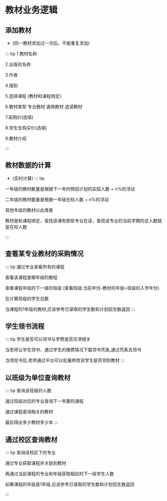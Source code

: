 # 教材业务逻辑

## 添加教材 
- (同一教材添加过一次后，不能重复添加)

::: tip
1.教材名称

2.出版社名称

3.作者

4.版别

5.选择课程 (教材和课程绑定)

6.教材类型  专业教材  通用教材  选读教材

7.采购价(选填)

8.学生生购买价(选填)

9.教材介绍 
     
:::


## 教材数据的计算 
- (实时计算)
::: tip

一年级的教材数量是根据下一年的预招计划的实招人数 + n%的浮动

二年级的教材数量是根据一年级在校人数 + n%的浮动

其他年级的教材以此类推 

教材是和课程绑定，查找该课有那些专业在读，查找该专业的当前学期的总人数就是在校人数

:::


## 查看某专业教材的采购情况
::: tip
通过专业查看所有的课程
 
查看该课程是哪年级的教程
 
查看课程年级的下一级的班级 (查看班级:当前年份-教材的年级=班级的入学年份)
 
在计算班级的学生总数 
  
当课程的1年级的教材,应该参考已录取的学生数和计划招生数返回
:::

## 学生领书流程
::: tip
 学生是否可以领书与学费是否交清相关
 
 当老师让学生领书，通过学生的缴费情况下载领书凭条,通过凭条去领书
 
 当领完书后,老师通过平台可以批量修改该学生是否领到教材
:::


## 以班级为单位查询教材

::: tip
查询该班级的人数

通过班级对应的专业查询下一年要的课程

通过课程查询相关的教材

最后得出多少教材多少本
:::

## 通过校区查询教材

::: tip
查询该校区下的专业

通过专业获取课程并关联到教材

再通过当前课程的专业和年级获取相应的下一级学生人数

如果课程的年级是1年级,应该参考已录取的学生数和计划招生数返回

:::

